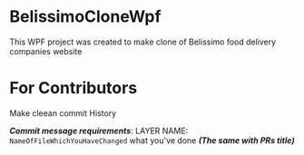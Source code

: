 # BelissimoCloneWpf
This WPF project was created to make clone 
of Belissimo food delivery companies website

# For Contributors
Make cleean commit History

***Commit message requirements***:
LAYER NAME: `NameOfFileWhichYouHaveChanged` what you've done ***(The same with PRs title)***
